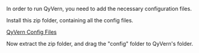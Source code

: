 In order to run QyVern, you need to add the necessary configuration files.

Install this zip folder, containing all the config files.

[QyVern Config Files](https://github.com/Equinoxtic/QyVern/files/9712672/config.zip)

Now extract the zip folder, and drag the "config" folder to QyVern's folder.
